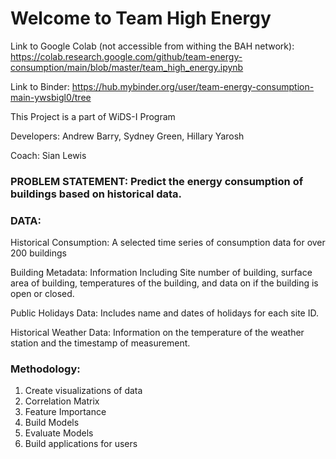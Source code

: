 # Welcome to Team High Energy

Link to Google Colab (not accessible from withing the BAH network):
https://colab.research.google.com/github/team-energy-consumption/main/blob/master/team_high_energy.ipynb

Link to Binder:
https://hub.mybinder.org/user/team-energy-consumption-main-ywsbigl0/tree

This Project is a part of WiDS-I Program

Developers: Andrew Barry, Sydney Green, Hillary Yarosh

Coach: Sian Lewis

### PROBLEM STATEMENT: Predict the energy consumption of buildings based on historical data. 

### DATA: 

Historical Consumption: A selected time series of consumption data for over 200 buildings

Building Metadata: Information Including Site number of building, surface area of building, temperatures of the building, and data on if the building is open or closed.

Public Holidays Data: Includes name and dates of holidays for each site ID.

Historical Weather Data: Information on the temperature of the weather station and the timestamp of measurement. 


### Methodology:

1. Create visualizations of data
2. Correlation Matrix
3. Feature Importance
4. Build Models
5. Evaluate Models
6. Build applications for users

